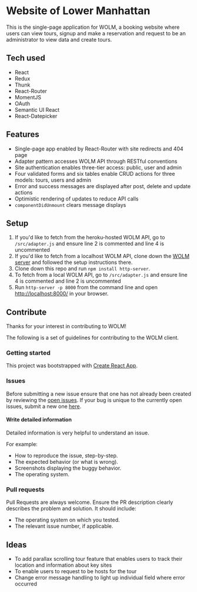 
# Website of Lower Manhattan
This is the single-page application for WOLM, a booking website where users can view tours, signup and make a reservation and request to be an administrator to view data and create tours.

## Tech used
- React
- Redux
- Thunk
- React-Router
- MomentJS
- OAuth
- Semantic UI React
- React-Datepicker

## Features
- Single-page app enabled by React-Router with site redirects and 404 page
- Adapter pattern accesses WOLM API through RESTful conventions
- Site authentication enables three-tier access: public, user and admin
- Four validated forms and six tables enable CRUD actions for three models: tours, users and admin
- Error and success messages are displayed after post, delete and update actions
- Optimistic rendering of updates to reduce API calls
- `componentDidUnmount` clears message displays

## Setup
1. If you'd like to fetch from the heroku-hosted WOLM API, go to `/src/adapter.js` and ensure line 2 is commented and line 4 is uncommented
2. If you'd like to fetch from a localhost WOLM API, clone down the [WOLM server](https://github.com/cmonkey03/wolm-server) and followed the setup instructions there.
3. Clone down this repo and run `npm install http-server`.
4. To fetch from a local WOLM API, go to `/src/adapter.js` and ensure line 4 is commented and line 2 is uncommented
5. Run `http-server -p 8000` from the command line and open [http://localhost:8000/](http://localhost:8000/) in your browser.

## Contribute
Thanks for your interest in contributing to WOLM!

The following is a set of guidelines for contributing to the WOLM client.

### Getting started
This project was bootstrapped with [Create React App](https://github.com/facebook/create-react-app).

### Issues
Before submitting a new issue ensure that one has not already been created by reviewing the [open issues](https://github.com/cmonkey03/wolmclient/issues). If your bug is unique to the currently open issues, submit a new one [here](https://github.com/cmonkey03/wolm-client/issues/new).

#### Write detailed information
Detailed information is very helpful to understand an issue.

For example:
- How to reproduce the issue, step-by-step.
- The expected behavior (or what is wrong).
- Screenshots displaying the buggy behavior.
- The operating system.

### Pull requests
Pull Requests are always welcome. Ensure the PR description clearly describes the problem and solution. It should include:
- The operating system on which you tested.
- The relevant issue number, if applicable.

## Ideas
- To add parallax scrolling tour feature that enables users to track their location and information about key sites
- To enable users to request to be hosts for the tour
- Change error message handling to light up individual field where error occurred
